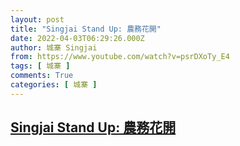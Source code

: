 ```yaml
---
layout: post
title: "Singjai Stand Up: 農務花開"
date: 2022-04-03T06:29:26.000Z
author: 城寨 Singjai
from: https://www.youtube.com/watch?v=psrDXoTy_E4
tags: [ 城寨 ]
comments: True
categories: [ 城寨 ]
---
```

<!--1648967366000-->
[Singjai Stand Up: 農務花開](https://www.youtube.com/watch?v=psrDXoTy_E4)
------

<div>

</div>
